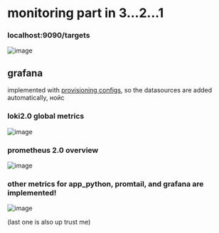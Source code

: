 # monitoring part in 3...2...1


### localhost:9090/targets
![image](https://user-images.githubusercontent.com/63815121/197652493-3611ecbe-02f4-43eb-bea5-b34024ff1db5.png)


## grafana
implemented with [provisioning configs](https://github.com/molberte/innopolis-devops/blob/lab8/monitoring/grafana), so the datasources are added automatically, нойс

### loki2.0 global metrics
![image](https://user-images.githubusercontent.com/63815121/197652586-9b98a9c4-af72-4f33-9d71-e692b7feb9b4.png)


### prometheus 2.0 overview
![image](https://user-images.githubusercontent.com/63815121/197652548-6dbdd4b6-ab2c-476e-8812-22ef3fc7ffb4.png)


### other metrics for app_python, promtail, and grafana are implemented!
![image](https://user-images.githubusercontent.com/63815121/197652681-dbb906e6-e1c4-4ab6-afa8-9fc996aa705a.png)

(last one is also up trust me)
